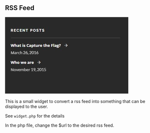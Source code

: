 ## RSS Feed

![](rss.JPG)

This is a small widget to convert a rss feed into something that can be displayed to the user.

See ```widget.php``` for the details

In the php file, change the $url to the desired rss feed. 